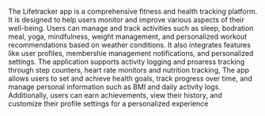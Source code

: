 
The Lifetracker app is a comprehensive fitness and health tracking platform. It is designed to help users monitor and improve various aspects of their well-being. Users can manage and track activities such as sleep, bodration meal, yoga, mindfulness, weight management, and personalized workout recommendations based on weather conditions. It also integrates features like user profiles, membershie management notifications, and personalized settings. The application supports activity logging and proaress tracking through step counters, heart rate monitors and nutrition tracking, The app allows users to set and achieve health goals, track progress over time, and manage personal information such as BMI and daily activity logs. Additionally, users can earn achievements, view their history, and customize their profile settings for a personalized experience
